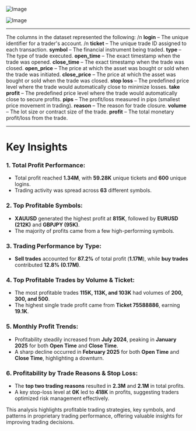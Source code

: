 ![Image](https://github.com/user-attachments/assets/9efd9849-a2f0-4fb3-9c57-b54349d8bb9a)

![Image](https://github.com/user-attachments/assets/fe7991a0-3228-4162-83e5-8d2829704cad)

---

The columns in the dataset represented the following:
/n **login** – The unique identifier for a trader's account.
/n **ticket** – The unique trade ID assigned to each transaction.
**symbol** – The financial instrument being traded.
**type** – The type of trade executed.
**open_time** – The exact timestamp when the trade was opened.
**close_time** – The exact timestamp when the trade was closed.
**open_price** – The price at which the asset was bought or sold when the trade was initiated.
**close_price** – The price at which the asset was bought or sold when the trade was closed.
**stop loss** – The predefined price level where the trade would automatically close to minimize losses.
**take profit** – The predefined price level where the trade would automatically close to secure profits.
**pips** – The profit/loss measured in pips (smallest price movement in trading).
**reason** – The reason for trade closure.
**volume** – The lot size or contract size of the trade.
**profit** – The total monetary profit/loss from the trade.

---

#               Key Insights             #

### 1. Total Profit Performance:
   - Total profit reached **1.34M**, with **59.28K** unique tickets and **600** unique logins.
   - Trading activity was spread across **63** different symbols.

### 2. Top Profitable Symbols:
   - **XAUUSD** generated the highest profit at **815K**, followed by **EURUSD (212K)** and **GBPJPY (95K)**.
   - The majority of profits came from a few high-performing symbols.

### 3. Trading Performance by Type:
   - **Sell trades** accounted for **87.2%** of total profit (**1.17M**), while **buy trades** contributed **12.8% (0.17M)**.

### 4. Top Profitable Trades by Volume & Ticket:
   - The most profitable trades **115K, 113K, and 103K** had volumes of **200, 300, and 500**.
   - The highest single trade profit came from **Ticket 75588886**, earning **19.1K**.

### 5. Monthly Profit Trends:
   - Profitability steadily increased from **July 2024**, peaking in **January 2025** for both **Open Time** and **Close Time**.
   - A sharp decline occurred in **February 2025** for both **Open Time** and **Close Time**, highlighting a downturn.

### 6. Profitability by Trade Reasons & Stop Loss:
   - The **top two trading reasons** resulted in **2.3M** and **2.1M** in total profits.
   - A key stop-loss level at **0K** led to **418K** in profits, suggesting traders optimized risk management effectively.

This analysis highlights profitable trading strategies, key symbols, and patterns in proprietary trading performance, offering valuable insights for improving trading decisions.
